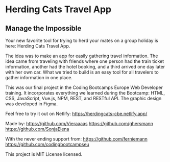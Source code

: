 # Herding Cats Travel App

## Manage the Impossible

Your new favorite tool for trying to herd your mates on a group holiday is here: Herding Cats Travel App.

The idea was to make an app for easily gathering travel information. The idea came from traveling with friends where one person had the train ticket information, another had the hotel booking, and a third arrived one day later with her own car. What we tried to build is an easy tool for all travelers to gather information in one place.

This was our final project in the Coding Bootcamps Europe Web Developer training. It incorporates everything we learned during the Bootcamp: HTML, CSS, JavaScript, Vue.js, NPM, REST, and RESTful API. The graphic design was developed in Figma.

Feel free to try it out on Netlify:
https://herdingcats-cbe.netlify.app/

Made by: 
https://github.com/Vieraaaas
https://github.com/ghersmann
https://github.com/SonjaElena

With the never ending support from:
https://github.com/ferniemann
https://github.com/codingbootcampseu

This project is MIT License licensed.
